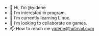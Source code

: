 - 👋 Hi, I’m @yidene
- 👀 I’m interested in program.
- 🌱 I’m currently learning Linux.
- 💞️ I’m looking to collaborate on games.
- 📫 How to reach me    yidene@hotmail.com

<!---
yidene/yidene is a ✨ special ✨ repository because its `README.md` (this file) appears on your GitHub profile.
You can click the Preview link to take a look at your changes.
--->

